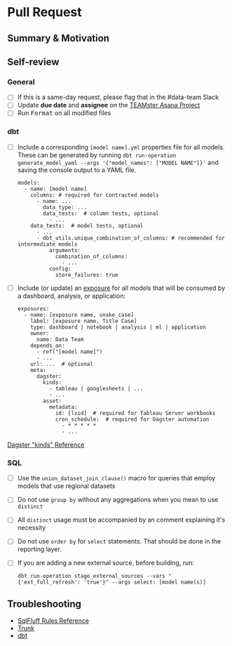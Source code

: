 # Pull Request

## Summary & Motivation

[//]: # "When merged, this pull request will..."

## Self-review

### General

- [ ] If this is a same-day request, please flag that in the #data-team Slack
- [ ] Update **due date** and **assignee** on the
      [TEAMster Asana Project](https://app.asana.com/0/1205971774138578/1205971926225838)
- [ ] Run <kbd>Format</kbd> on all modified files

### dbt

- [ ] Include a corresponding `[model name].yml` properties file for all models.
      These can be generated by running
      `dbt run-operation generate_model_yaml --args '{"model_names": ["MODEL NAME"]}'`
      and saving the console output to a YAML file.

      models:
        - name: [model name]
          columns: # required for contracted models
            - name: ...
              data_type: ...
              data_tests:  # column tests, optional
                - ...
          data_tests:  # model tests, optional
            - ...
            - dbt_utils.unique_combination_of_columns: # recommended for intermediate models
                arguments:
                  combination_of_columns:
                    - ...
                config:
                  store_failures: true

- [ ] Include (or update) an
      [exposure](https://docs.getdbt.com/reference/exposure-properties) for all
      models that will be consumed by a dashboard, analysis, or application:

      exposures:
        - name: [exposure name, snake_case]
          label: [exposure name, Title Case]
          type: dashboard | notebook | analysis | ml | application
          owner:
            name: Data Team
          depends_on:
            - ref("[model name]")
            - ...
          url: ...  # optional
          meta:
            dagster:
              kinds:
                - tableau | googlesheets | ...
                - ...
              asset:
                metadata:
                  id: [lsid]  # required for Tableau Server workbooks
                  cron_schedule:  # required for Dagster automation
                    - * * * * *
                    - ...

[Dagster "kinds" Reference](https://docs.dagster.io/guides/build/assets/metadata-and-tags/kind-tags#supported-icons)

### SQL

- [ ] Use the `union_dataset_join_clause()` macro for queries that employ models
      that use regional datasets
- [ ] Do not use `group by` without any aggregations when you mean to use
      `distinct`
- [ ] All `distinct` usage must be accompanied by an comment explaining it's
      necessity
- [ ] Do not use `order by` for `select` statements. That should be done in the
      reporting layer.
- [ ] If you are adding a new external source, before building, run:

      dbt run-operation stage_external_sources --vars "{'ext_full_refresh': 'true'}" --args select: [model name(s)]

## Troubleshooting

- [SqlFluff Rules Reference](https://docs.sqlfluff.com/en/stable/rules.html)
- [Trunk](https://teamschools.github.io/teamster/CONTRIBUTING/#trunk)
- [dbt](https://teamschools.github.io/teamster/CONTRIBUTING/#dbt-cloud_1)
